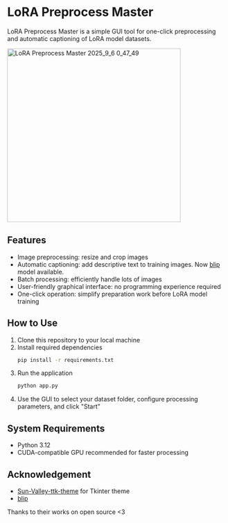 # LoRA Preprocess Master

LoRA Preprocess Master is a simple GUI tool for one-click preprocessing and automatic captioning of LoRA model datasets.

<img width="400" alt="LoRA Preprocess Master 2025_9_6 0_47_49" src="https://github.com/user-attachments/assets/b5a0ee89-0a81-4245-b3ef-4f2fe25c3319" />

## Features

- Image preprocessing: resize and crop images
- Automatic captioning: add descriptive text to training images. Now [blip](https://huggingface.co/Salesforce/blip-image-captioning-base) model available.
- Batch processing: efficiently handle lots of images
- User-friendly graphical interface: no programming experience required
- One-click operation: simplify preparation work before LoRA model training

## How to Use

1. Clone this repository to your local machine
2. Install required dependencies
    ```bash
    pip install -r requirements.txt
    ```
3. Run the application
    ```bash
    python app.py
    ```
4. Use the GUI to select your dataset folder, configure processing parameters, and click "Start"

## System Requirements

- Python 3.12
- CUDA-compatible GPU recommended for faster processing

## Acknowledgement

- [Sun-Valley-ttk-theme](https://github.com/rdbende/Sun-Valley-ttk-theme) for Tkinter theme
- [blip](https://huggingface.co/Salesforce/blip-image-captioning-base)

Thanks to their works on open source <3
